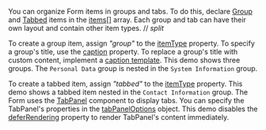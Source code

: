 You can organize Form items in groups and tabs. To do this, declare [Group](/Documentation/ApiReference/UI_Components/dxForm/Item_Types/GroupItem/) and [Tabbed](/Documentation/ApiReference/UI_Components/dxForm/Item_Types/TabbedItem/) items in the [items[]](/Documentation/ApiReference/UI_Components/dxForm/Configuration/#items) array. Each group and tab can have their own layout and contain other item types.
// _split_

To create a group item, assign *"group"* to the [itemType](/Documentation/ApiReference/UI_Components/dxForm/Item_Types/GroupItem/#itemType) property. To specify a group's title, use the [caption](/Documentation/ApiReference/UI_Components/dxForm/Item_Types/GroupItem/#caption) property. To replace a group's title with custom content, implement a [caption template](/Documentation/ApiReference/UI_Components/dxForm/Item_Types/GroupItem/#captionTemplate). This demo shows three groups. The `Personal Data` group is nested in the `System Information` group.  

To create a tabbed item, assign *"tabbed"* to the [itemType](/Documentation/ApiReference/UI_Components/dxForm/Item_Types/TabbedItem/#itemType) property. This demo shows a tabbed item nested in the `Contact Information` group. The Form uses the [TabPanel](/Documentation/ApiReference/UI_Components/dxTabPanel/) component to display tabs. You can specify the TabPanel's properties in the [tabPanelOptions](/Documentation/ApiReference/UI_Components/dxForm/Item_Types/TabbedItem/#tabPanelOptions) object. This demo disables the [deferRendering](/Documentation/ApiReference/UI_Components/dxTabPanel/Configuration/#deferRendering) property to render TabPanel's content immediately.
